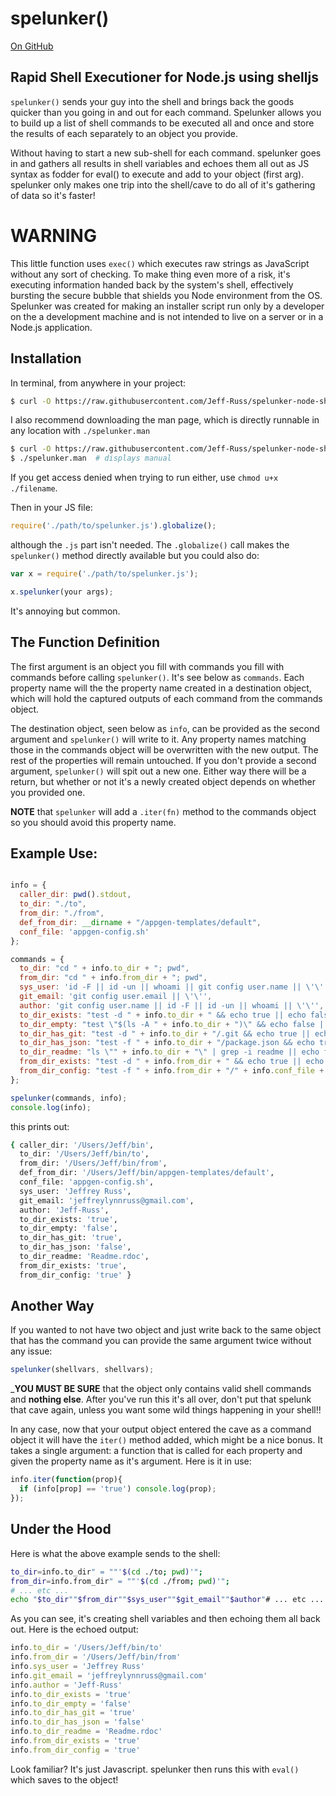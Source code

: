 # spelunker()

[On GitHub](https://github.com/Jeff-Russ/spelunker-node-shelljs)


## Rapid Shell Executioner for Node.js using shelljs

`spelunker()` sends your guy into the shell and brings back the goods quicker than you going in and out for each command. Spelunker allows you to build up a list of shell commands to be executed all and once and store the results of each separately to an object you provide.  

Without having to start a new sub-shell for each command. spelunker goes in and gathers all results in shell variables and echoes them all out as JS syntax as fodder for eval() to execute and add to your object (first arg). spelunker only makes one trip into the shell/cave to do all of it's gathering of data so it's faster!  

# WARNING

This little function uses `exec()` which executes raw strings as JavaScript without any sort of checking. To make thing even more of a risk, it's executing information handed back by the system's shell, effectively bursting the secure bubble that shields you Node environment from the OS. Spelunker was created for making an installer script run only by a developer on the a development machine and is not intended to live on a server or in a Node.js application.  

## Installation  

In terminal, from anywhere in your project:  

```bash
$ curl -O https://raw.githubusercontent.com/Jeff-Russ/spelunker-node-shelljs/master/spelunker.js
```

I also recommend downloading the man page, which is directly runnable in any location with `./spelunker.man`  

```bash
$ curl -O https://raw.githubusercontent.com/Jeff-Russ/spelunker-node-shelljs/master/spelunker.man
$ ./spelunker.man  # displays manual
```

If you get access denied when trying to run either, use `chmod u+x ./filename`.  

Then in your JS file: 

```javascript
require('./path/to/spelunker.js').globalize();
```

although the `.js` part isn't needed. The `.globalize()` call makes the `spelunker()` method directly available but you could also do:  

```javascript
var x = require('./path/to/spelunker.js');

x.spelunker(your args);
```

It's annoying but common.  

## The Function Definition

The first argument is an object you fill with commands you fill with commands before calling `spelunker()`. It's see below as `commands`. Each property name will the the property name created in a destination object, which will hold the captured outputs of each command from the commands object.  

The destination object, seen below as `info`, can be provided as the second argument and `spelunker()` will write to it. Any property names matching those in the commands object will be overwritten with the new output. The rest of the properties will remain untouched. If you don't provide a second argument, `spelunker()` will spit out a new one. Either way there will be a return, but whether or not it's a newly created object depends on whether you provided one.  

__NOTE__ that `spelunker` will add a `.iter(fn)` method to the commands object so you should avoid this property name.  


## Example Use: 

```javascript

info = {
  caller_dir: pwd().stdout,
  to_dir: "./to",
  from_dir: "./from",
  def_from_dir: __dirname + "/appgen-templates/default",
  conf_file: 'appgen-config.sh'
};

commands = {
  to_dir: "cd " + info.to_dir + "; pwd",
  from_dir: "cd " + info.from_dir + "; pwd",
  sys_user: 'id -F || id -un || whoami || git config user.name || \'\'',
  git_email: 'git config user.email || \'\'',
  author: 'git config user.name || id -F || id -un || whoami || \'\'',
  to_dir_exists: "test -d " + info.to_dir + " && echo true || echo false",
  to_dir_empty: "test \"$(ls -A " + info.to_dir + ")\" && echo false || echo true",
  to_dir_has_git: "test -d " + info.to_dir + "/.git && echo true || echo false",
  to_dir_has_json: "test -f " + info.to_dir + "/package.json && echo true || echo false",
  to_dir_readme: "ls \"" + info.to_dir + "\" | grep -i readme || echo false",
  from_dir_exists: "test -d " + info.from_dir + " && echo true || echo false",
  from_dir_config: "test -f " + info.from_dir + "/" + info.conf_file + " && echo true || echo false"
};

spelunker(commands, info);
console.log(info);
```

this prints out:  

```bash
{ caller_dir: '/Users/Jeff/bin',
  to_dir: '/Users/Jeff/bin/to',
  from_dir: '/Users/Jeff/bin/from',
  def_from_dir: '/Users/Jeff/bin/appgen-templates/default',
  conf_file: 'appgen-config.sh',
  sys_user: 'Jeffrey Russ',
  git_email: 'jeffreylynnruss@gmail.com',
  author: 'Jeff-Russ',
  to_dir_exists: 'true',
  to_dir_empty: 'false',
  to_dir_has_git: 'true',
  to_dir_has_json: 'false',
  to_dir_readme: 'Readme.rdoc',
  from_dir_exists: 'true',
  from_dir_config: 'true' }
```

## Another Way

If you wanted to not have two object and just write back to the same object that has the command you can provide the same argument twice without any issue:  
```javascript
spelunker(shellvars, shellvars);
```

___YOU MUST BE SURE__ that the object only contains valid shell commands and __nothing else__. After you've run this it's all over, don't put that spelunk that cave again, unless you want some wild things happening in your shell!!  

In any case, now that your output object entered the cave as a command object it will have the `iter()` method added, which might be a nice bonus.  It takes a single argument: a function that is called for each property and given the property name as it's argument.  Here is it in use:  

```javascript
info.iter(function(prop){
  if (info[prop] == 'true') console.log(prop);
});
```

## Under the Hood 

Here is what the above example sends to the shell:  

```bash
to_dir=info.to_dir" = ""'$(cd ./to; pwd)'";
from_dir=info.from_dir" = ""'$(cd ./from; pwd)'";
# ... etc ...
echo "$to_dir""$from_dir""$sys_user""$git_email""$author"# ... etc ...
```

As you can see, it's creating shell variables and then echoing them all back out. Here is the echoed output:  

```javascript
info.to_dir = '/Users/Jeff/bin/to'
info.from_dir = '/Users/Jeff/bin/from'
info.sys_user = 'Jeffrey Russ'
info.git_email = 'jeffreylynnruss@gmail.com'
info.author = 'Jeff-Russ'
info.to_dir_exists = 'true'
info.to_dir_empty = 'false'
info.to_dir_has_git = 'true'
info.to_dir_has_json = 'false'
info.to_dir_readme = 'Readme.rdoc'
info.from_dir_exists = 'true'
info.from_dir_config = 'true'
```

Look familiar? It's just Javascript. spelunker then runs this with `eval()` which saves to the object!  

